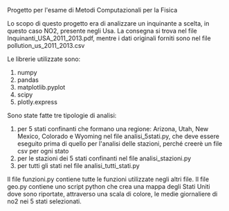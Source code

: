 Progetto per l'esame di Metodi Computazionali per la Fisica

Lo scopo di questo progetto era di analizzare un inquinante a scelta, in questo caso NO2, presente negli Usa.
La consegna si trova nel file Inquinanti_USA_2011_2013.pdf, mentre i dati originali forniti sono nel file pollution_us_2011_2013.csv

Le librerie utilizzate sono:
1) numpy
2) pandas
3) matplotlib.pyplot
4) scipy
5) plotly.express

Sono state fatte tre tipologie di analisi:
1) per 5 stati confinanti che formano una regione: Arizona, Utah, New Mexico, Colorado e Wyoming nel file analisi_5stati.py, che deve essere eseguito prima di quello per l'analisi delle stazioni, perché creerè un file csv per ogni stato
2) per le stazioni dei 5 stati confinanti nel file analisi_stazioni.py
3) per tutti gli stati nel file analisi_tutti_stati.py

Il file funzioni.py contiene tutte le funzioni utilizzate negli altri file.
Il file geo.py contiene uno script python che crea una mappa degli Stati Uniti dove sono riportate, attraverso una scala di colore, le medie giornaliere di no2 nei 5 stati selezionati.